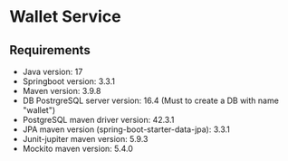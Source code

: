 # Wallet Service

## Requirements
- Java version: 17
- Springboot version: 3.3.1
- Maven version: 3.9.8
- DB PostrgreSQL server version: 16.4 (Must to create a DB with name "wallet")
- PostgreSQL maven driver version: 42.3.1
- JPA maven version (spring-boot-starter-data-jpa): 3.3.1
- Junit-jupiter maven version: 5.9.3
- Mockito maven version: 5.4.0



